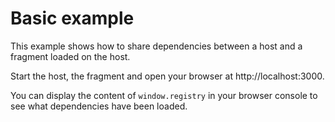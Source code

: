 # Basic example

This example shows how to share dependencies between a host and a fragment
loaded on the host.

Start the host, the fragment and open your browser at http://localhost:3000.

You can display the content of `window.registry` in your browser console to see
what dependencies have been loaded.
